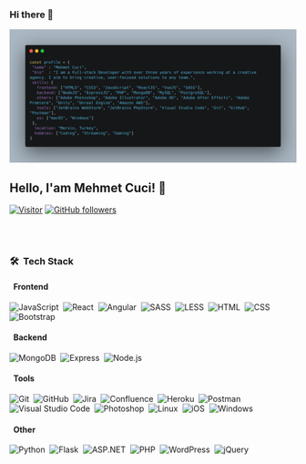 ### Hi there 👋

<!--
**mehmetcuci/mehmetcuci** is a ✨ _special_ ✨ repository because its `README.md` (this file) appears on your GitHub profile.

Here are some ideas to get you started:

- 🔭 I’m currently working on ...
- 🌱 I’m currently learning ...
- 👯 I’m looking to collaborate on ...
- 🤔 I’m looking for help with ...
- 💬 Ask me about ...
- 📫 How to reach me: ...
- 😄 Pronouns: ...
- ⚡ Fun fact: ...
-->

![Mehmet Cuci | Profile Banner](banner.png)

<h2>Hello, I'am Mehmet Cuci! 👋</h2>

[![Visitor](https://visitor-badge.laobi.icu/badge?page_id=mehmetcuci.mehmetcuci)](https://github.com/mehmetcuci) [![GitHub followers](https://img.shields.io/github/followers/mehmetcuci.svg?style=social&label=Follow)](https://github.com/mehmetcuci?tab=followers)

<br />
<br />

### 🛠 &nbsp;Tech Stack

#### &nbsp; Frontend
![JavaScript](https://img.shields.io/badge/-JavaScript-05122A?style=flat&logo=javascript)&nbsp;
![React](https://img.shields.io/badge/-React-05122A?style=flat&logo=react)&nbsp;
![Angular](https://img.shields.io/badge/-Angular-05122A?style=flat&logo=angular&logoColor=FFA518)&nbsp;
![SASS](https://img.shields.io/badge/-SASS-05122A?style=flat&logo=sass)&nbsp;
![LESS](https://img.shields.io/badge/-LESS-05122A?style=flat&logo=less)&nbsp;
![HTML](https://img.shields.io/badge/-HTML-05122A?style=flat&logo=HTML5)&nbsp;
![CSS](https://img.shields.io/badge/-CSS-05122A?style=flat&logo=CSS3&logoColor=1572B6)&nbsp;
![Bootstrap](https://img.shields.io/badge/-Bootstrap-05122A?style=flat&logo=bootstrap&logoColor=563D7C)


#### &nbsp; Backend
![MongoDB](https://img.shields.io/badge/-MongoDB-05122A?style=flat&logo=mongodb)&nbsp;
![Express](https://img.shields.io/badge/-Express.js-05122A?style=flat&logo=express)&nbsp;
![Node.js](https://img.shields.io/badge/-Node.js-05122A?style=flat&logo=node.js)&nbsp;


#### &nbsp; Tools
![Git](https://img.shields.io/badge/-Git-05122A?style=flat&logo=git)&nbsp;
![GitHub](https://img.shields.io/badge/-GitHub-05122A?style=flat&logo=github)&nbsp;
![Jira](https://img.shields.io/badge/-Jira-05122A?style=flat&logo=jira)&nbsp;
![Confluence](https://img.shields.io/badge/-Confluence-05122A?style=flat&logo=confluence)&nbsp;
![Heroku](https://img.shields.io/badge/-Heroku-05122A?style=flat&logo=heroku)&nbsp;
![Postman](https://img.shields.io/badge/-Postman-05122A?style=flat&logo=postman)&nbsp;
![Visual Studio Code](https://img.shields.io/badge/-Visual%20Studio%20Code-05122A?style=flat&logo=visual-studio-code&logoColor=007ACC)&nbsp;
![Photoshop](https://img.shields.io/badge/-Photoshop-05122A?style=flat&logo=adobe-photoshop)&nbsp;
![Linux](https://img.shields.io/badge/-Linux-05122A?style=flat&logo=linux)&nbsp;
![iOS](https://img.shields.io/badge/-iOS-05122A?style=flat&logo=ios)&nbsp;
![Windows](https://img.shields.io/badge/-Windows-05122A?style=flat&logo=windows)&nbsp;

#### &nbsp; Other
![Python](https://img.shields.io/badge/-Python-05122A?style=flat&logo=python)&nbsp;
![Flask](https://img.shields.io/badge/-Flask-05122A?style=flat&logo=flask)&nbsp;
![ASP.NET](https://img.shields.io/badge/-ASP.NET-05122A?style=flat&logo=.net)&nbsp;
![PHP](https://img.shields.io/badge/-PHP-05122A?style=flat&logo=php)&nbsp;
![WordPress](https://img.shields.io/badge/-WordPress-05122A?style=flat&logo=wordpress)&nbsp;
![jQuery](https://img.shields.io/badge/-jQuery-05122A?style=flat&logo=jquery)&nbsp;


